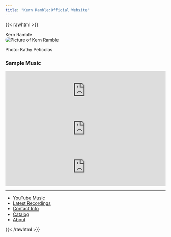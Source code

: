 ```yaml
---
title: "Kern Ramble:Official Website"
---
```

<script type="application/ld+json">
{
  "@context": "http://schema.org",
  "@type": "MusicGroup",
  "url": "http://www.kernramble.com"
}
</script>

{{< rawhtml >}}
<div class="flex flex-col md:flex-row">

<div class="flex-none md:flex-1 w-50" itemscope itemtype="http://schema.org/MusicGroup">
  <div itemprop="name" class="hidden">Kern Ramble</div>
  <img src="/images/kern_picture2.jpg" alt="Picture of Kern Ramble" 
   style="border-radius: 8px; max-width:85%; height: auto;">
  <p class="credit">Photo: Kathy Peticolas</p>
</div>

<div class="flex-none md:flex-1 w-50">
<h3>Sample Music</h3>

<iframe style="border: 0; width: 100%; height: 120px;" src="https://bandcamp.com/EmbeddedPlayer/album=2534736214/size=large/bgcol=ffffff/linkcol=0687f5/tracklist=false/artwork=small/track=2145242595/transparent=true/" seamless><a href="https://kernramble.bandcamp.com/album/pitch-a-morality-play">Pitch: A Morality Play by Kern Ramble</a></iframe>
<br/>

<iframe style="border: 0; width: 100%; height: 120px;" src="https://bandcamp.com/EmbeddedPlayer/album=3051089774/size=large/bgcol=ffffff/linkcol=0687f5/tracklist=false/artwork=small/track=2777555041/transparent=true/" seamless><a href="https://kernramble.bandcamp.com/album/crossing-the-fogline-into-2022">Crossing the Fogline (into 2022) by Kern Ramble</a></iframe>

<br/>

<iframe style="border: 0; width: 100%; height: 120px;" src="https://bandcamp.com/EmbeddedPlayer/album=876171703/size=large/bgcol=ffffff/linkcol=0687f5/tracklist=false/artwork=small/track=4181671343/transparent=true/" seamless><a href="https://kernramble.bandcamp.com/album/trifle-box">Trifle Box by Kern Ramble</a></iframe>

<br/>

</div>
</div>

</div>
<hr/>
<div class="flex">
  <ul class="list-group">       
      <li id="youtube" class="list-group-item">
        <a class="hover:bg-slate-200" href="/youtube/" alt="YouTube">YouTube Music</a>
      </li>
      <li id="latest" class="list-group-item">
        <a class="hover:bg-slate-200" href="/latest" alt="Latest">Latest Recordings</a>
      </li>
      <li id="contact" class="list-group-item">
        <a class="hover:bg-slate-200" href="/contact" alt="Contact">Contact Info</a>
      </li>
      <li id="catalog" class="list-group-item">
        <a class="hover:bg-slate-200" href="/catalog/" alt="Catalog">Catalog</a>
      </li>
      <li id="about" class="list-group-item">
        <a class="hover:bg-slate-200" href="/about/" alt="About">About</a>
      </li>
  </ul>
</div>

{{< /rawhtml >}}


